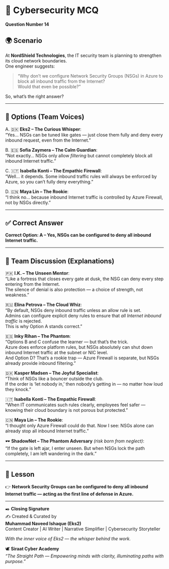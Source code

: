 # 🔐 Cybersecurity MCQ  

**Question Number 14**  

## 🌍 Scenario  
At **NordShield Technologies**, the IT security team is planning to strengthen its cloud network boundaries.  
One engineer suggests:  

> “Why don’t we configure Network Security Groups (NSGs) in Azure to block all inbound traffic from the Internet?  
Would that even be possible?”  

So, what’s the right answer?  

---

## 📝 Options (Team Voices)  

A. 🇩🇰 **Eks2 – The Curious Whisper**:  
“Yes… NSGs can be tuned like gates — just close them fully and deny every inbound request, even from the Internet.”  

B. 🇪🇸 **Sofia Zaymera – The Calm Guardian**:  
“Not exactly… NSGs only allow *filtering* but cannot completely block all inbound Internet traffic.”  

C. 🇮🇹 **Isabella Konti – The Empathic Firewall**:  
“Well… it depends. Some inbound traffic rules will always be enforced by Azure, so you can’t fully deny everything.”  

D. 🇨🇳 **Maya Lin – The Rookie**:  
“I think no… because inbound Internet traffic is controlled by Azure Firewall, not by NSGs directly.”  

---

## ✅ Correct Answer  
**Correct Option: A – Yes, NSGs can be configured to deny all inbound Internet traffic.**  

---

## 💬 Team Discussion (Explanations)  

🇵🇰 **I.K. – The Unseen Mentor**:  
“Like a fortress that closes every gate at dusk, the NSG can deny every step entering from the Internet.  
The silence of denial is also protection — a choice of strength, not weakness.”  

🇷🇺 **Elina Petrova – The Cloud Whiz**:  
“By default, NSGs deny inbound traffic unless an allow rule is set.  
Admins can configure explicit deny rules to ensure that *all Internet inbound traffic* is rejected.  
This is why Option A stands correct.”  

🇪🇸 **Inky Rihan – The Phantom**:  
“Options B and C confuse the learner — but that’s the trick.  
Azure does enforce platform rules, but NSGs absolutely can shut down inbound Internet traffic at the subnet or NIC level.  
And Option D? That’s a rookie trap — Azure Firewall is separate, but NSGs already provide inbound filtering.”  

🇩🇰 **Kasper Madsen – The Joyful Specialist**:  
“Think of NSGs like a bouncer outside the club.  
If the order is ‘let nobody in,’ then nobody’s getting in — no matter how loud they knock.”  

🇮🇹 **Isabella Konti – The Empathic Firewall**:  
“When IT communicates such rules clearly, employees feel safer — knowing their cloud boundary is not porous but protected.”  

🇨🇳 **Maya Lin – The Rookie**:  
“I thought only Azure Firewall could do that. Now I see: NSGs alone can already stop all inbound Internet traffic.”  

🕶️ **ShadowNet – The Phantom Adversary** *(risk born from neglect)*:  
“If the gate is left ajar, I enter unseen. But when NSGs lock the path completely, I am left wandering in the dark.”  

---

## 🌟 Lesson  
👉 **Network Security Groups can be configured to deny all inbound Internet traffic — acting as the first line of defense in Azure.**  

---

✒️ **Closing Signature**  
✍️ Created & Curated by  
**Muhammad Naveed Ishaque (Eks2)**  
Content Creator | AI Writer | Narrative Simplifier | Cybersecurity Storyteller  

_With the inner voice of Eks2 — the whisper behind the work._  

🕊️ **Siraat Cyber Academy**  
*“The Straight Path — Empowering minds with clarity, illuminating paths with purpose.”*  
